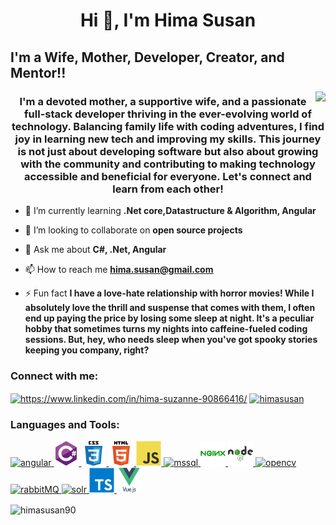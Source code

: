 <h1 align="center">Hi 👋, I'm Hima Susan</h1>
<div class="markdown-heading" dir="auto"><h2 class="heading-element" dir="auto">I'm a Wife, Mother, Developer, Creator, and Mentor!!</h2><a id="user-content-im-a-wife-mother-developer-creator-and-mentor" class="anchor" aria-label="Permalink: I'm a Wife, Mother, Developer, Creator, and Mentor!!" href="#im-a-wife-mother-developer-creator-and-mentor">
 <img align="right" src="https://cdn.dribbble.com/userupload/8046474/file/original-1de7a34e8dfb6d1b9723e77458786c81.gif"/>
</a></div>

<h3 align="center">I'm a devoted mother, a supportive wife, and a passionate full-stack developer thriving in the ever-evolving world of technology. Balancing family life with coding adventures, I find joy in learning new tech and improving my skills. This journey is not just about developing software but also about growing with the community and contributing to making technology accessible and beneficial for everyone. Let's connect and learn from each other!</h3>

- 🌱 I’m currently learning **.Net core,Datastructure & Algorithm, Angular**

- 👯 I’m looking to collaborate on **open source projects**

- 💬 Ask me about **C#, .Net, Angular**

- 📫 How to reach me **hima.susan@gmail.com**

- ⚡ Fun fact **I have a love-hate relationship with horror movies! While I absolutely love the thrill and suspense that comes with them, I often end up paying the price by losing some sleep at night. It's a peculiar hobby that sometimes turns my nights into caffeine-fueled coding sessions. But, hey, who needs sleep when you've got spooky stories keeping you company, right?**

<h3 align="left">Connect with me:</h3>
<p align="left">
<a href="https://linkedin.com/in/https://www.linkedin.com/in/hima-suzanne-90866416/" target="blank"><img align="center" src="https://raw.githubusercontent.com/rahuldkjain/github-profile-readme-generator/master/src/images/icons/Social/linked-in-alt.svg" alt="https://www.linkedin.com/in/hima-suzanne-90866416/" height="30" width="40" /></a>
<a href="https://www.leetcode.com/himasusan" target="blank"><img align="center" src="https://raw.githubusercontent.com/rahuldkjain/github-profile-readme-generator/master/src/images/icons/Social/leet-code.svg" alt="himasusan" height="30" width="40" /></a>
</p>

<h3 align="left">Languages and Tools:</h3>
<p align="left"> <a href="https://angular.io" target="_blank" rel="noreferrer"> <img src="https://angular.io/assets/images/logos/angular/angular.svg" alt="angular" width="40" height="40"/> </a> <a href="https://www.w3schools.com/cs/" target="_blank" rel="noreferrer"> <img src="https://raw.githubusercontent.com/devicons/devicon/master/icons/csharp/csharp-original.svg" alt="csharp" width="40" height="40"/> </a> <a href="https://www.w3schools.com/css/" target="_blank" rel="noreferrer"> <img src="https://raw.githubusercontent.com/devicons/devicon/master/icons/css3/css3-original-wordmark.svg" alt="css3" width="40" height="40"/> </a> <a href="https://www.w3.org/html/" target="_blank" rel="noreferrer"> <img src="https://raw.githubusercontent.com/devicons/devicon/master/icons/html5/html5-original-wordmark.svg" alt="html5" width="40" height="40"/> </a> <a href="https://developer.mozilla.org/en-US/docs/Web/JavaScript" target="_blank" rel="noreferrer"> <img src="https://raw.githubusercontent.com/devicons/devicon/master/icons/javascript/javascript-original.svg" alt="javascript" width="40" height="40"/> </a> <a href="https://www.microsoft.com/en-us/sql-server" target="_blank" rel="noreferrer"> <img src="https://www.svgrepo.com/show/303229/microsoft-sql-server-logo.svg" alt="mssql" width="40" height="40"/> </a> <a href="https://www.nginx.com" target="_blank" rel="noreferrer"> <img src="https://raw.githubusercontent.com/devicons/devicon/master/icons/nginx/nginx-original.svg" alt="nginx" width="40" height="40"/> </a> <a href="https://nodejs.org" target="_blank" rel="noreferrer"> <img src="https://raw.githubusercontent.com/devicons/devicon/master/icons/nodejs/nodejs-original-wordmark.svg" alt="nodejs" width="40" height="40"/> </a> <a href="https://opencv.org/" target="_blank" rel="noreferrer"> <img src="https://www.vectorlogo.zone/logos/opencv/opencv-icon.svg" alt="opencv" width="40" height="40"/> </a> <a href="https://www.rabbitmq.com" target="_blank" rel="noreferrer"> <img src="https://www.vectorlogo.zone/logos/rabbitmq/rabbitmq-icon.svg" alt="rabbitMQ" width="40" height="40"/> </a> <a href="https://lucene.apache.org/solr/" target="_blank" rel="noreferrer"> <img src="https://www.vectorlogo.zone/logos/apache_solr/apache_solr-icon.svg" alt="solr" width="40" height="40"/> </a> <a href="https://www.typescriptlang.org/" target="_blank" rel="noreferrer"> <img src="https://raw.githubusercontent.com/devicons/devicon/master/icons/typescript/typescript-original.svg" alt="typescript" width="40" height="40"/> </a> <a href="https://vuejs.org/" target="_blank" rel="noreferrer"> <img src="https://raw.githubusercontent.com/devicons/devicon/master/icons/vuejs/vuejs-original-wordmark.svg" alt="vuejs" width="40" height="40"/> </a> </p>

<p><img align="center" src="https://github-readme-stats.vercel.app/api/top-langs?username=himasusan90&show_icons=true&locale=en&layout=compact" alt="himasusan90" /></p>
